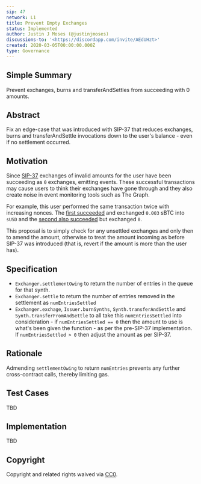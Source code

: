 ```yaml
---
sip: 47
network: L1
title: Prevent Empty Exchanges
status: Implemented
author: Justin J Moses (@justinjmoses)
discussions-to: '<https://discordapp.com/invite/AEdUHzt>'
created: 2020-03-05T00:00:00.000Z
type: Governance
---
```


<!--You can leave these HTML comments in your merged SIP and delete the visible duplicate text guides, they will not appear and may be helpful to refer to if you edit it again. This is the suggested template for new SIPs. Note that an SIP number will be assigned by an editor. When opening a pull request to submit your SIP, please use an abbreviated title in the filename, `sip-draft_title_abbrev.md`. The title should be 44 characters or less.-->

## Simple Summary

<!--"If you can't explain it simply, you don't understand it well enough." Provide a simplified and layman-accessible explanation of the SIP.-->

Prevent exchanges, burns and transferAndSettles from succeeding with 0 amounts.

## Abstract

<!--A short (~200 word) description of the technical issue being addressed.-->

Fix an edge-case that was introduced with SIP-37 that reduces exchanges, burns and transferAndSettle invocations down to the user's balance - even if no settlement occurred.

## Motivation

<!--The motivation is critical for SIPs that want to change Synthetix. It should clearly explain why the existing protocol specification is inadequate to address the problem that the SIP solves. SIP submissions without sufficient motivation may be rejected outright.-->

Since [SIP-37](./sip-37.md) exchanges of invalid amounts for the user have been succeeding as `0` exchanges, emitting events. These successful transactions may cause users to think their exchanges have gone through and they also create noise in event monitoring tools such as The Graph.

For example, this user performed the same transaction twice with increasing nonces. The [first succeeded](https://etherscan.io/tx/0xe05e71203c2c703663a5df5d37ea1edd94e111b212de6153020cce9cedba6957) and exchanged `0.003` sBTC into `sUSD` and the [second also succeeded](https://etherscan.io/tx/0x481fbfaab71b15ef97b2830df7ff7601183c2b4a5530233392ce405da8b1e26c) but exchanged `0`.

This proposal is to simply check for any unsettled exchanges and only then to amend the amount, otherwise to treat the amount incoming as before SIP-37 was introduced (that is, revert if the amount is more than the user has).

## Specification

<!--The technical specification should describe the syntax and semantics of any new feature.-->

- `Exchanger.settlementOwing` to return the number of entries in the queue for that synth.
- `Exchanger.settle` to return the number of entries removed in the settlement as `numEntriesSettled`
- `Exchanger.exchage`, `Issuer.burnSynths`, `Synth.transferAndSettle` and `Synth.transferFromAndSettle` to all take this `numEntriesSettled` into consideration - if `numEntriesSettled == 0` then the amount to use is what's been given the function - as per the pre-SIP-37 implementation. If `numEntriesSettled > 0` then adjust the amount as per SIP-37.

## Rationale

<!--The rationale fleshes out the specification by describing what motivated the design and why particular design decisions were made. It should describe alternate designs that were considered and related work, e.g. how the feature is supported in other languages. The rationale may also provide evidence of consensus within the community, and should discuss important objections or concerns raised during discussion.-->

Admending `settlementOwing` to return `numEntries` prevents any further cross-contract calls, thereby limiting gas.

## Test Cases

<!--Test cases for an implementation are mandatory for SIPs but can be included with the implementation..-->

TBD

## Implementation

<!--The implementations must be completed before any SIP is given status "Implemented", but it need not be completed before the SIP is "Approved". While there is merit to the approach of reaching consensus on the specification and rationale before writing code, the principle of "rough consensus and running code" is still useful when it comes to resolving many discussions of API details.-->

TBD

## Copyright

Copyright and related rights waived via [CC0](https://creativecommons.org/publicdomain/zero/1.0/).
